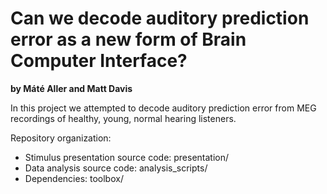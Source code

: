 # Can we decode auditory prediction error as a new form of Brain Computer Interface?
**by Máté Aller and Matt Davis**

In this project we attempted to decode auditory prediction error from MEG recordings of healthy, young, normal hearing listeners. 

Repository organization:
- Stimulus presentation source code: presentation/
- Data analysis source code: analysis_scripts/
- Dependencies: toolbox/

